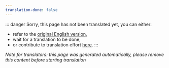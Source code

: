 ```yaml
---
translation-done: false
---
```

::: danger
Sorry, this page has not been translated yet, you can either:
- refer to the [original English version](<..\quest-modding.md>),
- wait for a translation to be done,
- or contribute to translation effort [here](https://github.com/bsmg/wiki).
:::

_Note for translators: this page was generated automatically, please remove this content before starting translation_
